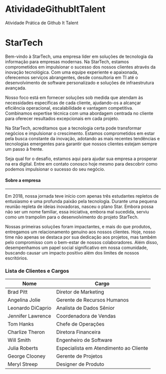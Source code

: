 # AtividadeGithubItTalent
Atividade Prática de Github It Talent



# **StarTech**

Bem-vindo à StarTech, uma empresa líder em soluções de tecnologia da informação para empresas modernas. Na StarTech, estamos comprometidos em impulsionar o sucesso dos nossos clientes através da inovação tecnológica. Com uma equipe experiente e apaixonada, oferecemos serviços abrangentes, desde consultoria em TI até o desenvolvimento de software personalizado e soluções de infraestrutura avançada.

Nosso foco está em fornecer soluções sob medida que atendam às necessidades específicas de cada cliente, ajudando-os a alcançar eficiência operacional, escalabilidade e vantagem competitiva. Combinamos expertise técnica com uma abordagem centrada no cliente para oferecer resultados excepcionais em cada projeto.

Na StarTech, acreditamos que a tecnologia certa pode transformar negócios e impulsionar o crescimento. Estamos comprometidos em estar pela busca constante da inovação, adotando as mais recentes tendências e tecnologias emergentes para garantir que nossos clientes estejam sempre um passo à frente.

Seja qual for o desafio, estamos aqui para ajudar sua empresa a prosperar na era digital. Entre em contato conosco hoje mesmo para descobrir como podemos impulsionar o sucesso do seu negócio.


#### Sobre a empresa

-------------------------------------------------------

<p>Em 2018, nossa jornada teve início com apenas três estudantes repletos de entusiasmo e uma profunda paixão pela tecnologia. Durante uma pequena reunião repleta de ideias inovadoras, nasceu o plano Star. Embora possa não ser um nome familiar, essa iniciativa, embora mal sucedida, serviu como um trampolim para o desenvolvimento do projeto StarTech.

Nossas primeiras soluções foram impactantes, e mais do que produtos, entregamos um relacionamento genuíno aos nossos clientes. Hoje, nosso time não apenas se destaca por sua dedicação aos projetos, mas também pelo compromisso com o bem-estar de nossos colaboradores. Além disso, desempenhamos um papel social significativo em nossa comunidade, buscando causar um impacto positivo além dos limites de nossos escritórios.</p>



### Lista de Clientes e Cargos

| Nome            | Cargo                       |
|-----------------|-----------------------------|
| Brad Pitt       | Diretor de Marketing        |
| Angelina Jolie  | Gerente de Recursos Humanos |
| Leonardo DiCaprio | Analista de Dados Sênior  |
| Jennifer Lawrence | Coordenadora de Vendas    |
| Tom Hanks       | Chefe de Operações          |
| Charlize Theron | Diretora Financeira         |
| Will Smith      | Engenheiro de Software      |
| Julia Roberts   | Especialista em Atendimento ao Cliente |
| George Clooney  | Gerente de Projetos         |
| Meryl Streep    | Designer de Produto         |
